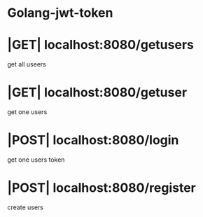 # Golang-jwt-token
<h1></h1>
<h1>|GET|  localhost:8080/getusers</h1> get all useers

<h1>|GET|  localhost:8080/getuser</h1> get one users

<h1>|POST|  localhost:8080/login</h1> get one users token

<h1>|POST|  localhost:8080/register</h1> create users
